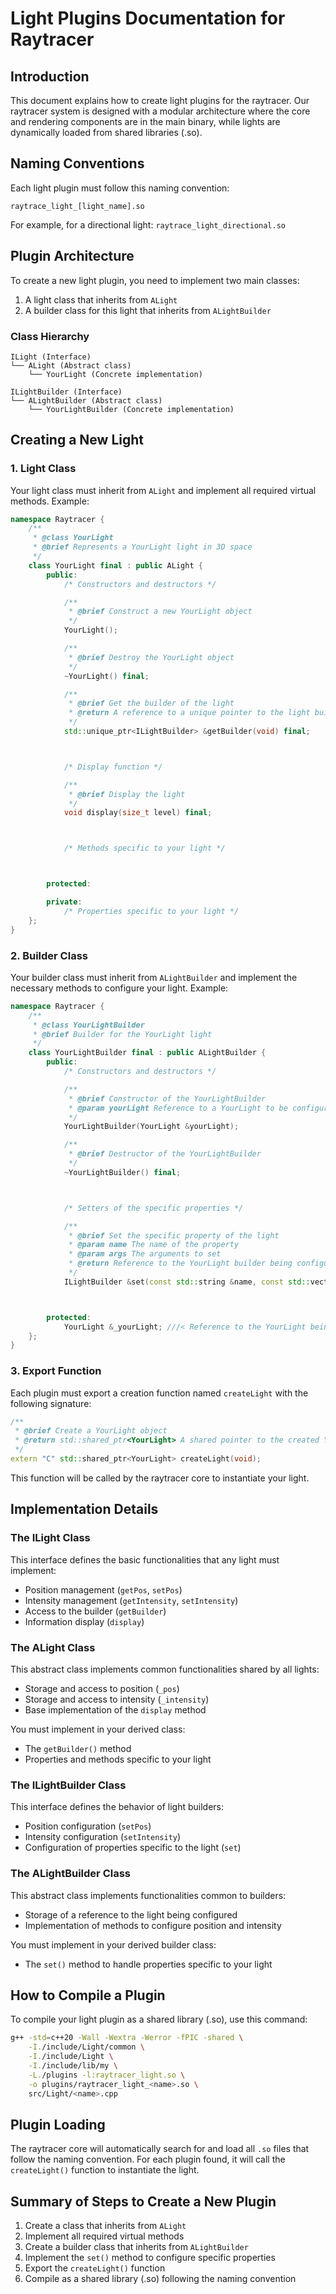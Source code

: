 # Light Plugins Documentation for Raytracer

## Introduction

This document explains how to create light plugins for the raytracer.
Our raytracer system is designed with a modular architecture where the core and rendering components are in the main binary,
while lights are dynamically loaded from shared libraries (.so).



## Naming Conventions

Each light plugin must follow this naming convention:
```
raytrace_light_[light_name].so
```
For example, for a directional light: `raytrace_light_directional.so`



## Plugin Architecture

To create a new light plugin, you need to implement two main classes:
1. A light class that inherits from `ALight`
2. A builder class for this light that inherits from `ALightBuilder`


### Class Hierarchy

```
ILight (Interface)
└── ALight (Abstract class)
    └── YourLight (Concrete implementation)

ILightBuilder (Interface)
└── ALightBuilder (Abstract class)
    └── YourLightBuilder (Concrete implementation)
```



## Creating a New Light

### 1. Light Class

Your light class must inherit from `ALight` and implement all required virtual methods.
Example:
```cpp
namespace Raytracer {
    /**
     * @class YourLight
     * @brief Represents a YourLight light in 3D space
     */
    class YourLight final : public ALight {
        public:
            /* Constructors and destructors */

            /**
             * @brief Construct a new YourLight object
             */
            YourLight();

            /**
             * @brief Destroy the YourLight object
             */
            ~YourLight() final;

            /**
             * @brief Get the builder of the light
             * @return A reference to a unique pointer to the light builder
             */
            std::unique_ptr<ILightBuilder> &getBuilder(void) final;



            /* Display function */

            /**
             * @brief Display the light
             */
            void display(size_t level) final;



            /* Methods specific to your light */



        protected:

        private:
            /* Properties specific to your light */
    };
}
```


### 2. Builder Class

Your builder class must inherit from `ALightBuilder` and implement the necessary methods to configure your light.
Example:
```cpp
namespace Raytracer {
    /**
     * @class YourLightBuilder
     * @brief Builder for the YourLight light
     */
    class YourLightBuilder final : public ALightBuilder {
        public:
            /* Constructors and destructors */

            /**
             * @brief Constructor of the YourLightBuilder
             * @param yourLight Reference to a YourLight to be configured
             */
            YourLightBuilder(YourLight &yourLight);

            /**
             * @brief Destructor of the YourLightBuilder
             */
            ~YourLightBuilder() final;



            /* Setters of the specific properties */

            /**
             * @brief Set the specific property of the light
             * @param name The name of the property
             * @param args The arguments to set
             * @return Reference to the YourLight builder being configured
             */
            ILightBuilder &set(const std::string &name, const std::vector<std::string> &args) final;



        protected:
            YourLight &_yourLight; ///< Reference to the YourLight being configured
    };
}
```


### 3. Export Function

Each plugin must export a creation function named `createLight` with the following signature:
```cpp
/**
 * @brief Create a YourLight object
 * @return std::shared_ptr<YourLight> A shared pointer to the created YourLight object
 */
extern "C" std::shared_ptr<YourLight> createLight(void);
```
This function will be called by the raytracer core to instantiate your light.



## Implementation Details

### The ILight Class

This interface defines the basic functionalities that any light must implement:
- Position management (`getPos`, `setPos`)
- Intensity management (`getIntensity`, `setIntensity`)
- Access to the builder (`getBuilder`)
- Information display (`display`)


### The ALight Class

This abstract class implements common functionalities shared by all lights:
- Storage and access to position (`_pos`)
- Storage and access to intensity (`_intensity`)
- Base implementation of the `display` method

You must implement in your derived class:
- The `getBuilder()` method
- Properties and methods specific to your light


### The ILightBuilder Class

This interface defines the behavior of light builders:
- Position configuration (`setPos`)
- Intensity configuration (`setIntensity`)
- Configuration of properties specific to the light (`set`)


### The ALightBuilder Class

This abstract class implements functionalities common to builders:
- Storage of a reference to the light being configured
- Implementation of methods to configure position and intensity

You must implement in your derived builder class:
- The `set()` method to handle properties specific to your light



## How to Compile a Plugin

To compile your light plugin as a shared library (.so), use this command:
```bash
g++ -std=c++20 -Wall -Wextra -Werror -fPIC -shared \
    -I./include/Light/common \
    -I./include/Light \
    -I./include/lib/my \
    -L./plugins -l:raytracer_light.so \
    -o plugins/raytracer_light_<name>.so \
    src/Light/<name>.cpp
```



## Plugin Loading

The raytracer core will automatically search for and load all `.so` files that follow the naming convention.
For each plugin found, it will call the `createLight()` function to instantiate the light.



## Summary of Steps to Create a New Plugin

1. Create a class that inherits from `ALight`
2. Implement all required virtual methods
3. Create a builder class that inherits from `ALightBuilder`
4. Implement the `set()` method to configure specific properties
5. Export the `createLight()` function
6. Compile as a shared library (.so) following the naming convention
